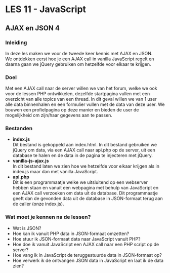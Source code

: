 # LES 11 - JavaScript
## AJAX en JSON 4
  
### Inleiding
In deze les maken we voor de tweede keer kennis met AJAX en JSON.  
We ontdekken eerst hoe je een AJAX call in vanilla JavaScript regelt en daarna gaan we jQuery gebruiken om hetzelfde voor elkaar te krijgen.  
  
### Doel
Met een AJAX call naar de server willen we van het forum, welke we ook voor de lessen PHP ontwikkelen, dezelfde startpagina vullen met een overzicht van alle topics van een thread. In dit geval willen we van 1 user alle data binnenhalen en een formulier vullen met de data van deze user. We bouwen een profielpagina op deze manier en bieden de user de mogelijkheid om zijn/haar gegevens aan te passen.  
  
### Bestanden
  
* **index.js**  
  Dit bestand is gekoppeld aan index.html. In dit bestand gebruiken we jQuery om data,
  via een AJAX call naar api.php op de server, uit een database te halen en de data in
  de pagina te injecteren met jQuery.
* **vanilla-js-ajax.js**  
  In dit bestand laten we zien hoe we hetzelfde voor elkaar krijgen als in index.js maar dan met vanilla JavaScript.
* **api.php**  
  Dit is een programmaatje welke we uitsluitend op een webserver hebben staan en vanuit een webpagina met behulp van JavaScript en een AJAX call verzoeken om data uit de database. Dit programmaatje geeft dan de gevonden data uit de database in JSON-formaat terug aan de caller (onze index.js).

### Wat moet je kennen na de lessen?
* Wat is JSON? 
* Hoe kan ik vanuit PHP data in JSON-formaat omzetten?
* Hoe stuur ik JSON-formaat data naar JavaScript vanuit PHP?
* Hoe doe ik vanuit JavaScript een AJAX call naar een PHP script op de server?
* Hoe vang ik in JavaScript de teruggestuurde data in JSON-formaat op?
* Hoe verwerk ik de ontvangen JSON data in JavaScript en laat ik de data zien?